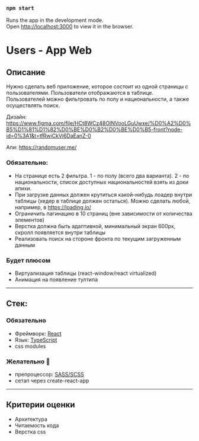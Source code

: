 ### `npm start`

Runs the app in the development mode.\
Open [http://localhost:3000](http://localhost:3000) to view it in the browser.

# Users - App Web

## Описание

Нужно сделать веб приложение, которое состоит из одной страницы с пользователями.
Пользователи отображаются в таблице. Пользователей можно фильтровать по полу и национальности, а также осуществлять поиск.

Дизайн: https://www.figma.com/file/HCt8WCz48OINVooLGuUwxe/%D0%A2%D0%B5%D1%81%D1%82%D0%BE%D0%B2%D0%BE%D0%B5-front?node-id=0%3A1&t=tfRwiCkVi6DaEanZ-0

Апи: https://randomuser.me/

### Обязательно:

- На странице есть 2 фильтра. 1 - по полу (всего два варианта). 2 - по национальности, список доступных национальностей взять из доки апихи.
- При загрузке данных должен крутиться какой-нибудь лоадер внутри таблицы (хедер в таблице должен остаться). Можно сделать любой, например, в https://loading.io/
- Ограничить пагинацию в 10 страниц (вне зависимости от количества элементов)
- Верстка должна быть адаптивной, минимальный экран 600px, скролл появляется внутри таблицы
- Реализовать поиск на стороне фронта по текущим загруженным данным

### Будет плюсом

- Виртуализация таблицы (react-window/react virtualized)
- Анимация на появление тултипа

---

## Стек:

### Обязательно

- Фреймворк: [React](https://reactjs.org/)
- Язык: [TypeScript](https://www.typescriptlang.org)
- css modules

### Желательно 🙂

- препроцессор: [SASS/SCSS](https://sass-lang.com/)
- сетап через create-react-app

---

## Критерии оценки

- Архитектура
- Читаемость кода
- Верстка css
